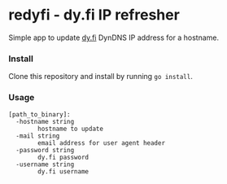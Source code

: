 # redyfi - dy.fi IP refresher

Simple app to update [dy.fi](https://www.dy.fi) DynDNS IP address for a hostname.

### Install

Clone this repository and install by running ```go install```.

### Usage

```
[path_to_binary]:
  -hostname string
        hostname to update
  -mail string
        email address for user agent header
  -password string
        dy.fi password
  -username string
        dy.fi username
```
